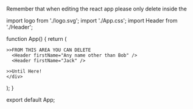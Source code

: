Remember that when editing the react app 
please only delete inside the <div> 


import logo from './logo.svg';
import './App.css';
import Header from './Header';

function App() {
  return (
    <div className="App">
    
    >>FROM THIS AREA YOU CAN DELETE
      <Header firstName="Any name other than Bob" />
      <Header firstName="Jack" />

    >>Until Here!
    </div>
  );
}

export default App;
